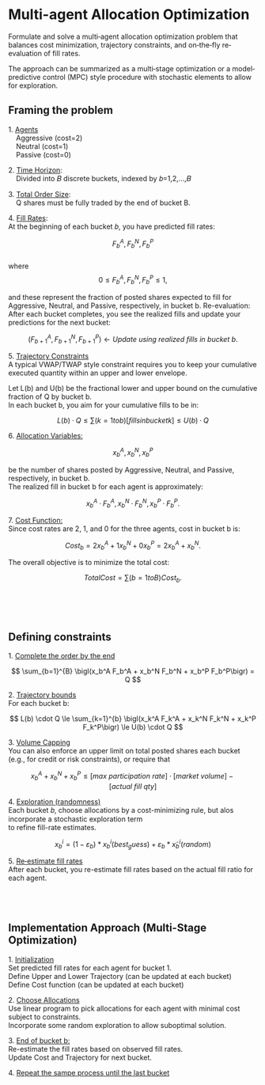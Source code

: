 # Multi-agent Allocation Optimization  
  
Formulate and solve a multi‐agent allocation optimization problem that balances cost minimization, trajectory constraints, and on‐the‐fly re‐evaluation of fill rates.  
  
The approach can be summarized as a multi‐stage optimization or a model‐predictive control (MPC) style procedure with stochastic elements to allow for exploration.  
  
## Framing the problem  
  
1\. <ins>Agents</ins>  
&nbsp;&nbsp;&nbsp;&nbsp;Aggressive (cost=2)  
&nbsp;&nbsp;&nbsp;&nbsp;Neutral (cost=1)  
&nbsp;&nbsp;&nbsp;&nbsp;Passive (cost=0)  

2\. <ins>Time Horizon</ins>:  
&nbsp;&nbsp;&nbsp;&nbsp;Divided into 𝐵 discrete buckets, indexed by 𝑏=1,2,…,𝐵  
  
3\. <ins>Total Order Size</ins>:  
&nbsp;&nbsp;&nbsp;&nbsp;Q shares must be fully traded by the end of bucket B.  

4\. <ins>Fill Rates</ins>:  
At the beginning of each bucket 𝑏, you have predicted fill rates:  

$$  
F_b^A, F_b^N, F_b^P  
$$  
where  
$$  
0 ≤ F_b^A, F_b^N, F_b^P ≤ 1,
$$  

and these represent the fraction of posted shares expected to fill for Aggressive, Neutral, and Passive, respectively, in bucket b. Re-evaluation: After each bucket completes, you see the realized fills and update your predictions for the next bucket:  

$$  
(F_{b+1}^A, F_{b+1}^N, F_{b+1}^P) ← Update\ using\ realized\ fills\ in\ bucket\ b.
$$  

5\. <ins>Trajectory Constraints</ins>   
A typical VWAP/TWAP style constraint requires you to keep your cumulative executed quantity within an upper and lower envelope.
  
Let L(b) and U(b) be the fractional lower and upper bound on the cumulative fraction of Q by bucket b.   
In each bucket b, you aim for your cumulative fills to be in:  

$$  
L(b) · Q ≤ ∑(k=1 to b) [fills in bucket k] ≤ U(b) · Q
$$  

6\. <ins>Allocation Variables:</ins>  
  
$$  
x_b^A, x_b^N, x_b^P  
$$  
  
be the number of shares posted by Aggressive, Neutral, and Passive, respectively, in bucket b.  
The realized fill in bucket b for each agent is approximately:  

$$
x_b^A · F_b^A,   x_b^N · F_b^N,   x_b^P · F_b^P.
$$  

7\. <ins>Cost Function:</ins>  
Since cost rates are 2, 1, and 0 for the three agents, cost in bucket b is:  

$$  
Cost_b = 2 x_b^A + 1 x_b^N + 0 x_b^P = 2 x_b^A + x_b^N.
$$  

The overall objective is to minimize the total cost:  

$$  
Total Cost = ∑(b=1 to B) Cost_b.
$$  
  
&nbsp;&nbsp;&nbsp;&nbsp;  
&nbsp;&nbsp;&nbsp;&nbsp;  
&nbsp;&nbsp;&nbsp;&nbsp;  
  
## Defining constraints   
  
1\. <ins>Complete the order by the end</ins>  

$$  
\sum_{b=1}^{B} \bigl(x_b^A F_b^A + x_b^N F_b^N + x_b^P F_b^P\bigr) = Q  
$$  

2\. <ins>Trajectory bounds</ins>  
For each bucket b:  

$$
L(b) \cdot Q \le \sum_{k=1}^{b} \bigl(x_k^A F_k^A + x_k^N F_k^N + x_k^P F_k^P\bigr) \le U(b) \cdot Q
$$

3\. <ins>Volume Capping</ins>  
You can also enforce an upper limit on total posted shares each bucket (e.g., for credit or risk constraints), or require that  

$$  
x_b^A + x_b^N + x_b^P \le [max\ participation\ rate] \cdot [market\ volume] - [actual\ fill\ qty]  
$$ 

4\. <ins>Exploration (randomness)</ins>  
Each bucket 𝑏, choose allocations by a cost-minimizing rule, but alos incorporate a stochastic exploration term  
to refine fill-rate estimates.  

$$  
x_b^i = (1 - ε_b) * x_b^i(best_guess) + ε_b * x̃_b^i(random)  
$$ 

5\. <ins>Re‐estimate fill rates</ins>  
After each bucket, you re-estimate fill rates based on the actual fill ratio for each agent.  
&nbsp;&nbsp;&nbsp;&nbsp;  
&nbsp;&nbsp;&nbsp;&nbsp;  
&nbsp;&nbsp;&nbsp;&nbsp;  
  
## Implementation Approach (Multi-Stage Optimization)   

1\. <ins>Initialization</ins>  
Set predicted fill rates for each agent for bucket 1.  
Define Upper and Lower Trajectory (can be updated at each bucket)  
Define Cost function (can be updated at each bucket)  
  
2\. <ins>Choose Allocations</ins>  
Use linear program to pick allocations for each agent with minimal cost subject to constraints.  
Incorporate some random exploration to allow suboptimal solution.  
  
3\. <ins>End of bucket b:</ins>   
Re-estimate the fill rates based on observed fill rates.  
Update Cost and Trajectory for next bucket.  
  
4\. <ins>Repeat the sampe process until the last bucket</ins>  








  
&nbsp;&nbsp;&nbsp;&nbsp;  
&nbsp;&nbsp;&nbsp;&nbsp;  
&nbsp;&nbsp;&nbsp;&nbsp;  
  






  

